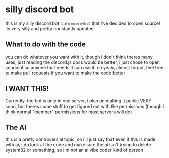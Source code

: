 # silly discord bot
this is my silly discord bot <sub><sup>(that is made with ai)</sup></sub> that i've decided to open source! its very silly and pretty constantly updated


## What to do with the code
you can do whatever you want with it, though i don't think theres many uses, just reading the discord.js docs would be better, i just chose to open source it so anyone that needs it can use it, oh yeah, almost forgot, feel free to make pull requests if you want to make the code better

## I WANT THIS!
Currently, the bot is only in one server, i plan on making it public VERY soon, but theres some stuff to get figured out with the permissions (though i think normal "member" permissions for most servers will do)

## The AI
this is a pretty controversial topic, so i'll just say that even if this is made with ai, i do look at the code and make sure the ai isn't trying to delete system32 or something, so i'm not an ai vibe coder kind of person